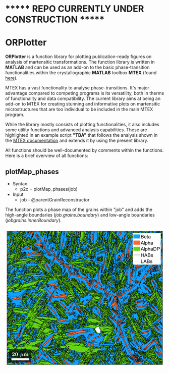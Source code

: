 # ***** REPO CURRENTLY UNDER CONSTRUCTION *****

# ORPlotter
**ORPlotter** is a function library for plotting publication-ready figures on analysis of martensitic transformations. The function library is written in **MATLAB** and can be used as an add-on to the basic phase-transition functionalities within the crystallographic **MATLAB** toolbox **MTEX** (found [here](https://mtex-toolbox.github.io/MaParentGrainReconstruction.html)).

MTEX has a vast functionality to analyse phase-transitions. It's major advantage compared to competing programs is its versatility, both in therms of functionality and data compatibility. The current library aims at being an add-on to MTEX for creating stunning and informative plots on martensitic microstructures that are too individual to be included in the main MTEX program. 

While the library mostly consists of plotting functionalities, it also includes some utility functions and advanced analysis capabilities. These are highlighted in an example script **"TBA"** that follows the analysis shown in the [MTEX documentation](https://mtex-toolbox.github.io/MaParentGrainReconstruction.html) and extends it by using the present library.

All functions should be well-documented by comments within the functions. Here is a brief overview of all functions:

## plotMap_phases
- Syntax
  -  p2c = plotMap_phases(job)
- Input
  - job  - @parentGrainReconstructor

The function plots a phase map of the grains within "job" and adds the high-angle boundaries (*job.grains.boundary*) and low-angle boundaries (*jobgrains.innerBoundary*).

<center>
  <img class="inline" src="./doc/images/plotMap_phases.png" alt="">
</center>
